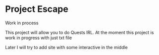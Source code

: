 # Project Escape
 Work in process

This project will allow you to do Quests IRL.
At the moment this project is work in progress with just txt file

Later I will try to add site with some interactive in the middle
